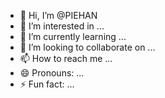 - 👋 Hi, I’m @PIEHAN
- 👀 I’m interested in ...
- 🌱 I’m currently learning ...
- 💞️ I’m looking to collaborate on ...
- 📫 How to reach me ...
- 😄 Pronouns: ...
- ⚡ Fun fact: ...

<!---
PIEHAN/PIEHAN is a ✨ special ✨ repository because its `README.md` (this file) appears on your GitHub profile.
You can click the Preview link to take a look at your changes.
--->
